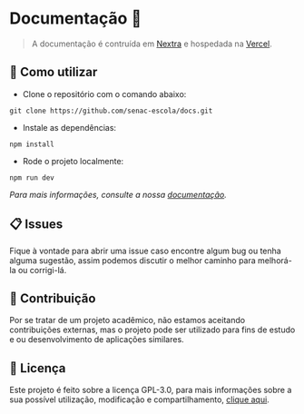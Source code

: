 # Documentação 📃

> A documentação é contruída em [Nextra](https://nextra.site/) e hospedada na [Vercel](https://vercel.com/).

## 🔎 Como utilizar

- Clone o repositório com o comando abaixo:

```console
git clone https://github.com/senac-escola/docs.git
```

- Instale as dependências:

```console
npm install
```

- Rode o projeto localmente:

```console
npm run dev
```

_Para mais informações, consulte a nossa [documentação](https://senac-escola-docs.vercel.app/)._

## 📋 Issues

Fique à vontade para abrir uma issue caso encontre algum bug ou tenha alguma sugestão, assim podemos discutir o melhor caminho para melhorá-la ou corrigi-lá.

## 👋 Contribuição

Por se tratar de um projeto acadêmico, não estamos aceitando contribuições externas, mas o projeto pode ser utilizado para fins de estudo e ou desenvolvimento de aplicações similares.

## 📜 Licença

Este projeto é feito sobre a licença GPL-3.0, para mais informações sobre a sua possível utilização, modificação e compartilhamento, [clique aqui](LICENSE).

